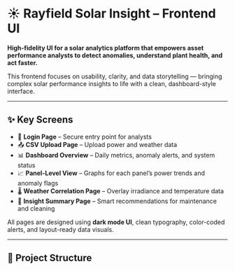 # ☀️ Rayfield Solar Insight – Frontend UI

**High-fidelity UI for a solar analytics platform that empowers asset performance analysts to detect anomalies, understand plant health, and act faster.**

This frontend focuses on usability, clarity, and data storytelling — bringing complex solar performance insights to life with a clean, dashboard-style interface.

---

## ✨ Key Screens

- 🔐 **Login Page** – Secure entry point for analysts
- 📤 **CSV Upload Page** – Upload power and weather data
- 📊 **Dashboard Overview** – Daily metrics, anomaly alerts, and system status
- 📈 **Panel-Level View** – Graphs for each panel’s power trends and anomaly flags
- 🌡️ **Weather Correlation Page** – Overlay irradiance and temperature data
- 📄 **Insight Summary Page** – Smart recommendations for maintenance and cleaning

All pages are designed using **dark mode UI**, clean typography, color-coded alerts, and layout-ready data visuals.

---

## 📁 Project Structure
